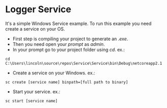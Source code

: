# Logger Service
It's a simple Windows Service example.
To run this example you need create a service on your OS.
- First step is compiling your project to generate an *.exe*.
- Then you need open your *prompt* as *admin*.
- In your prompt go to your project folder using *cd*.
  ex.: 
```
cd C:\Users\lincoln\source\repos\Service\Service\bin\Debug\netcoreapp2.1
```
- Create a service on your Windows.
  ex.:
```
sc create [service name] binpath=[full path to binary]
```
- Start your service.
  ex.:
```
sc start [service name]
```
